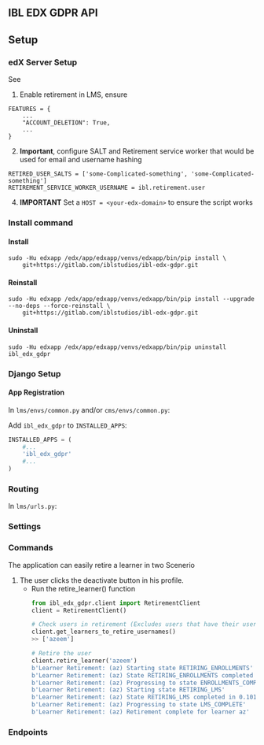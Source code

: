 ## IBL EDX GDPR API

## Setup
### edX Server Setup
See 
1. Enable retirement in LMS, ensure 
```
FEATURES = {
    ...
    "ACCOUNT_DELETION": True,
    ...
}
```

[comment]: <> (2. Set RETIREMENT_STATES using the ``./manage.py lms ibl_retirement_states`` or via the API 'api/user_api/populate_retirement')

[comment]: <> (```)

[comment]: <> (RETIREMENT_STATES = [)

[comment]: <> (    'PENDING',)

[comment]: <> (    'LOCKING_ACCOUNT',)

[comment]: <> (    'LOCKING_COMPLETE',)

[comment]: <> (    # Use these states only when ENABLE_DISCUSSION_SERVICE is True.)

[comment]: <> (    'RETIRING_FORUMS',)

[comment]: <> (    'FORUMS_COMPLETE',)

[comment]: <> (    'RETIRING_EMAIL_LISTS',)

[comment]: <> (    'EMAIL_LISTS_COMPLETE',)

[comment]: <> (    'RETIRING_ENROLLMENTS',)

[comment]: <> (    'ENROLLMENTS_COMPLETE',)

[comment]: <> (    # Use these states only when ENABLE_STUDENT_NOTES is True.)

[comment]: <> (    'RETIRING_NOTES',)

[comment]: <> (    'NOTES_COMPLETE',)

[comment]: <> (    'RETIRING_LMS',)

[comment]: <> (    'LMS_COMPLETE',)

[comment]: <> (    'ERRORED',)

[comment]: <> (    'ABORTED',)

[comment]: <> (    'COMPLETE',)

[comment]: <> (])

[comment]: <> (```)

2. **Important**, configure SALT and Retirement service worker that would be used for email and username hashing
```
RETIRED_USER_SALTS = ['some-Complicated-something', 'some-Complicated-something']
RETIREMENT_SERVICE_WORKER_USERNAME = ibl.retirement.user
```

4. **IMPORTANT** Set a ``HOST = <your-edx-domain>``  to ensure the script works

### Install command
#### Install
```shell
sudo -Hu edxapp /edx/app/edxapp/venvs/edxapp/bin/pip install \
    git+https://gitlab.com/iblstudios/ibl-edx-gdpr.git
```

#### Reinstall
```shell
sudo -Hu edxapp /edx/app/edxapp/venvs/edxapp/bin/pip install --upgrade --no-deps --force-reinstall \
    git+https://gitlab.com/iblstudios/ibl-edx-gdpr.git
```

#### Uninstall
```shell
sudo -Hu edxapp /edx/app/edxapp/venvs/edxapp/bin/pip uninstall ibl_edx_gdpr
```

### Django Setup

#### App Registration
In `lms/envs/common.py` and/or `cms/envs/common.py`:

Add `ibl_edx_gdpr` to `INSTALLED_APPS`:

```python
INSTALLED_APPS = (
    #...
    'ibl_edx_gdpr'
    #...
)
```

### Routing
In `lms/urls.py`:


### Settings


### Commands
The application can easily retire a learner in two Scenerio

1. The user clicks the deactivate button in his profile.
    * Run the retire_learner() function
        ```python
       from ibl_edx_gdpr.client import RetirementClient
       client = RetirementClient()
      
      # Check users in retirement (Excludes users that have their username hashed already)
      client.get_learners_to_retire_usernames()
      >> ['azeem']
      
      # Retire the user
      client.retire_learner('azeem')
      b'Learner Retirement: (az) Starting state RETIRING_ENROLLMENTS'
        b'Learner Retirement: (az) State RETIRING_ENROLLMENTS completed in 0.11639761924743652 seconds'
        b'Learner Retirement: (az) Progressing to state ENROLLMENTS_COMPLETE'
        b'Learner Retirement: (az) Starting state RETIRING_LMS'
        b'Learner Retirement: (az) State RETIRING_LMS completed in 0.10183119773864746 seconds'
        b'Learner Retirement: (az) Progressing to state LMS_COMPLETE'
        b'Learner Retirement: (az) Retirement complete for learner az'
      
      ```
    


### Endpoints

